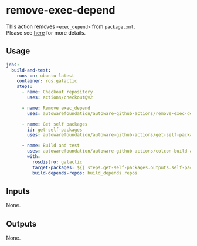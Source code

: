 # remove-exec-depend

This action removes `<exec_depend>` from `package.xml`.  
Please see [here](https://github.com/autowarefoundation/autoware.universe/issues/184#issuecomment-993620219) for more details.

## Usage

```yaml
jobs:
  build-and-test:
    runs-on: ubuntu-latest
    container: ros:galactic
    steps:
      - name: Checkout repository
        uses: actions/checkout@v2

      - name: Remove exec_depend
        uses: autowarefoundation/autoware-github-actions/remove-exec-depend@tier4/proposal

      - name: Get self packages
        id: get-self-packages
        uses: autowarefoundation/autoware-github-actions/get-self-packages@tier4/proposal

      - name: Build and test
        uses: autowarefoundation/autoware-github-actions/colcon-build-and-test@tier4/proposal
        with:
          rosdistro: galactic
          target-packages: ${{ steps.get-self-packages.outputs.self-packages }}
          build-depends-repos: build_depends.repos
```

## Inputs

None.

## Outputs

None.
